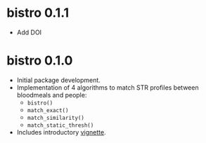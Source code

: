 # bistro 0.1.1

* Add DOI

# bistro 0.1.0

* Initial package development.
* Implementation of 4 algorithms to match STR profiles between bloodmeals and people:
  - `bistro()`
  - `match_exact()`
  - `match_similarity()`
  - `match_static_thresh()`
* Includes introductory [vignette](https://duke-malaria-collaboratory.github.io/bistro/articles/bistro.html). 
  
